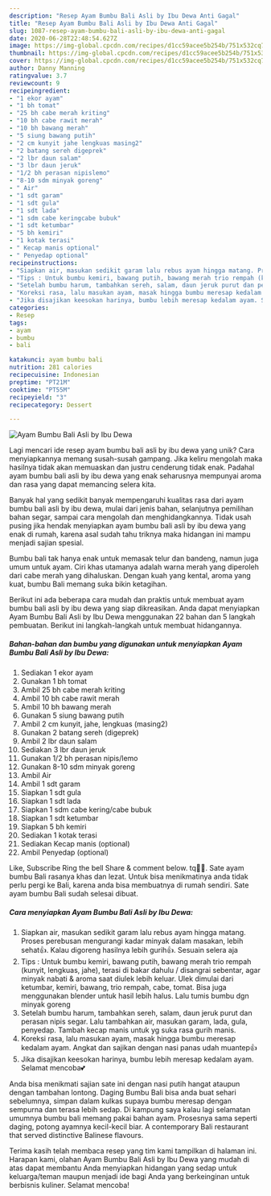 ```yaml
---
description: "Resep Ayam Bumbu Bali Asli by Ibu Dewa Anti Gagal"
title: "Resep Ayam Bumbu Bali Asli by Ibu Dewa Anti Gagal"
slug: 1087-resep-ayam-bumbu-bali-asli-by-ibu-dewa-anti-gagal
date: 2020-06-28T22:48:54.627Z
image: https://img-global.cpcdn.com/recipes/d1cc59acee5b254b/751x532cq70/ayam-bumbu-bali-asli-by-ibu-dewa-foto-resep-utama.jpg
thumbnail: https://img-global.cpcdn.com/recipes/d1cc59acee5b254b/751x532cq70/ayam-bumbu-bali-asli-by-ibu-dewa-foto-resep-utama.jpg
cover: https://img-global.cpcdn.com/recipes/d1cc59acee5b254b/751x532cq70/ayam-bumbu-bali-asli-by-ibu-dewa-foto-resep-utama.jpg
author: Danny Manning
ratingvalue: 3.7
reviewcount: 9
recipeingredient:
- "1 ekor ayam"
- "1 bh tomat"
- "25 bh cabe merah kriting"
- "10 bh cabe rawit merah"
- "10 bh bawang merah"
- "5 siung bawang putih"
- "2 cm kunyit jahe lengkuas masing2"
- "2 batang sereh digeprek"
- "2 lbr daun salam"
- "3 lbr daun jeruk"
- "1/2 bh perasan nipislemo"
- "8-10 sdm minyak goreng"
- " Air"
- "1 sdt garam"
- "1 sdt gula"
- "1 sdt lada"
- "1 sdm cabe keringcabe bubuk"
- "1 sdt ketumbar"
- "5 bh kemiri"
- "1 kotak terasi"
- " Kecap manis optional"
- " Penyedap optional"
recipeinstructions:
- "Siapkan air, masukan sedikit garam lalu rebus ayam hingga matang. Proses perebusan mengurangi kadar minyak dalam masakan, lebih sehat👍. Kalau digoreng hasilnya lebih gurih👍. Sesuain selera aja"
- "Tips : Untuk bumbu kemiri, bawang putih, bawang merah trio rempah (kunyit, lengkuas, jahe), terasi di bakar dahulu / disangrai sebentar, agar minyak nabati &amp; aroma saat diulek lebih keluar. Ulek dimulai dari ketumbar, kemiri, bawang, trio rempah, cabe, tomat. Bisa juga menggunakan blender untuk hasil lebih halus. Lalu tumis bumbu dgn minyak goreng"
- "Setelah bumbu harum, tambahkan sereh, salam, daun jeruk purut dan perasan nipis segar. Lalu tambahkan air, masukan garam, lada, gula, penyedap. Tambah kecap manis untuk yg suka rasa gurih manis."
- "Koreksi rasa, lalu masukan ayam, masak hingga bumbu meresap kedalam ayam. Angkat dan sajikan dengan nasi panas udah muantep👍"
- "Jika disajikan keesokan harinya, bumbu lebih meresap kedalam ayam. Selamat mencoba💕"
categories:
- Resep
tags:
- ayam
- bumbu
- bali

katakunci: ayam bumbu bali 
nutrition: 281 calories
recipecuisine: Indonesian
preptime: "PT21M"
cooktime: "PT55M"
recipeyield: "3"
recipecategory: Dessert

---
```



![Ayam Bumbu Bali Asli by Ibu Dewa](https://img-global.cpcdn.com/recipes/d1cc59acee5b254b/751x532cq70/ayam-bumbu-bali-asli-by-ibu-dewa-foto-resep-utama.jpg)

Lagi mencari ide resep ayam bumbu bali asli by ibu dewa yang unik? Cara menyiapkannya memang susah-susah gampang. Jika keliru mengolah maka hasilnya tidak akan memuaskan dan justru cenderung tidak enak. Padahal ayam bumbu bali asli by ibu dewa yang enak seharusnya mempunyai aroma dan rasa yang dapat memancing selera kita.

Banyak hal yang sedikit banyak mempengaruhi kualitas rasa dari ayam bumbu bali asli by ibu dewa, mulai dari jenis bahan, selanjutnya pemilihan bahan segar, sampai cara mengolah dan menghidangkannya. Tidak usah pusing jika hendak menyiapkan ayam bumbu bali asli by ibu dewa yang enak di rumah, karena asal sudah tahu triknya maka hidangan ini mampu menjadi sajian spesial.

Bumbu bali tak hanya enak untuk memasak telur dan bandeng, namun juga umum untuk ayam. Ciri khas utamanya adalah warna merah yang diperoleh dari cabe merah yang dihaluskan. Dengan kuah yang kental, aroma yang kuat, bumbu Bali memang suka bikin ketagihan.


Berikut ini ada beberapa cara mudah dan praktis untuk membuat ayam bumbu bali asli by ibu dewa yang siap dikreasikan. Anda dapat menyiapkan Ayam Bumbu Bali Asli by Ibu Dewa menggunakan 22 bahan dan 5 langkah pembuatan. Berikut ini langkah-langkah untuk membuat hidangannya.

<!--inarticleads1-->

##### Bahan-bahan dan bumbu yang digunakan untuk menyiapkan Ayam Bumbu Bali Asli by Ibu Dewa:

1. Sediakan 1 ekor ayam
1. Gunakan 1 bh tomat
1. Ambil 25 bh cabe merah kriting
1. Ambil 10 bh cabe rawit merah
1. Ambil 10 bh bawang merah
1. Gunakan 5 siung bawang putih
1. Ambil 2 cm kunyit, jahe, lengkuas (masing2)
1. Gunakan 2 batang sereh (digeprek)
1. Ambil 2 lbr daun salam
1. Sediakan 3 lbr daun jeruk
1. Gunakan 1/2 bh perasan nipis/lemo
1. Gunakan 8-10 sdm minyak goreng
1. Ambil  Air
1. Ambil 1 sdt garam
1. Siapkan 1 sdt gula
1. Siapkan 1 sdt lada
1. Siapkan 1 sdm cabe kering/cabe bubuk
1. Siapkan 1 sdt ketumbar
1. Siapkan 5 bh kemiri
1. Sediakan 1 kotak terasi
1. Sediakan  Kecap manis (optional)
1. Ambil  Penyedap (optional)


Like, Subscribe Ring the bell Share &amp; comment below. tq🙏🙏. Sate ayam bumbu Bali rasanya khas dan lezat. Untuk bisa menikmatinya anda tidak perlu pergi ke Bali, karena anda bisa membuatnya di rumah sendiri. Sate ayam bumbu Bali sudah selesai dibuat. 

<!--inarticleads2-->

##### Cara menyiapkan Ayam Bumbu Bali Asli by Ibu Dewa:

1. Siapkan air, masukan sedikit garam lalu rebus ayam hingga matang. Proses perebusan mengurangi kadar minyak dalam masakan, lebih sehat👍. Kalau digoreng hasilnya lebih gurih👍. Sesuain selera aja
1. Tips : Untuk bumbu kemiri, bawang putih, bawang merah trio rempah (kunyit, lengkuas, jahe), terasi di bakar dahulu / disangrai sebentar, agar minyak nabati &amp; aroma saat diulek lebih keluar. Ulek dimulai dari ketumbar, kemiri, bawang, trio rempah, cabe, tomat. Bisa juga menggunakan blender untuk hasil lebih halus. Lalu tumis bumbu dgn minyak goreng
1. Setelah bumbu harum, tambahkan sereh, salam, daun jeruk purut dan perasan nipis segar. Lalu tambahkan air, masukan garam, lada, gula, penyedap. Tambah kecap manis untuk yg suka rasa gurih manis.
1. Koreksi rasa, lalu masukan ayam, masak hingga bumbu meresap kedalam ayam. Angkat dan sajikan dengan nasi panas udah muantep👍
1. Jika disajikan keesokan harinya, bumbu lebih meresap kedalam ayam. Selamat mencoba💕


Anda bisa menikmati sajian sate ini dengan nasi putih hangat ataupun dengan tambahan lontong. Daging Bumbu Bali bisa anda buat sehari sebelumnya, simpan dalam kulkas supaya bumbu meresap dengan sempurna dan terasa lebih sedap. Di kampung saya kalau lagi selamatan umumnya bumbu bali memang pakai bahan ayam. Prosesnya sama seperti daging, potong ayamnya kecil-kecil biar. A contemporary Bali restaurant that served distinctive Balinese flavours. 

Terima kasih telah membaca resep yang tim kami tampilkan di halaman ini. Harapan kami, olahan Ayam Bumbu Bali Asli by Ibu Dewa yang mudah di atas dapat membantu Anda menyiapkan hidangan yang sedap untuk keluarga/teman maupun menjadi ide bagi Anda yang berkeinginan untuk berbisnis kuliner. Selamat mencoba!
